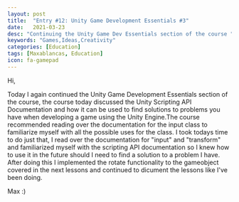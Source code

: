 ```yaml
---
layout: post
title:  "Entry #12: Unity Game Development Essentials #3"
date:   2021-03-23
desc: "Continuing the Unity Game Dev Essentials section of the course "
keywords: "Games,Ideas,Creativity"
categories: [Education]
tags: [Maxablancas, Education]
icon: fa-gamepad
---
```



Hi,

Today I again continued the Unity Game Development Essentials section of the course, the course today discussed the Unity Scripting API Documentation and how it can be used to find solutions to problems you have when developing a game using the Unity Engine.The course recommended reading over the documentation for the input class to familiarize myself with all the possible uses for the class. I took todays time to do just that, I read over the documentation for "input" and "transform" and familiarized myself with the scripting API documentation so I knew how to use it in the future should I need to find a solution to a problem I have. After doing this I implemented the rotate functionality to the gameobject covered in the next lessons and continued to dicument the lessons like I've been doing.

Max :)  
